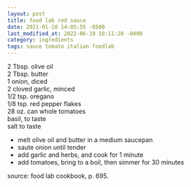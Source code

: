 ```yaml
---
layout: post
title: food lab red sauce
date: 2021-01-18 14:05:55 -0500
last_modified_at: 2022-06-19 10:11:20 -0400
category: ingredients
tags: sauce tomato italian foodlab
---
```


2 Tbsp. olive oil  
2 Tbsp. butter  
1 onion, diced  
2 cloved garlic, minced  
1/2 tsp. oregano  
1/8 tsp. red pepper flakes  
28 oz. can whole tomatoes  
basil, to taste  
salt to taste  
* melt olive oil and butter in a medium saucepan
* saute onion until tender
* add garlic and herbs, and cook for 1 minute
* add tomatoes, bring to a boil, then simmer for 30 minutes

source: food lab cookbook, p. 695.
